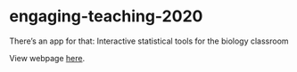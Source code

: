 # engaging-teaching-2020
There’s an app for that: Interactive statistical tools for the biology classroom

View webpage [here](https://katekathrynkat.shinyapps.io/engaging_teaching_2020/).
